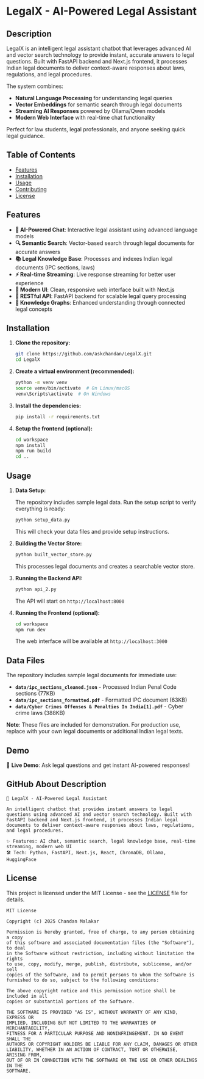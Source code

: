 # LegalX - AI-Powered Legal Assistant

## Description

LegalX is an intelligent legal assistant chatbot that leverages advanced AI and vector search technology to provide instant, accurate answers to legal questions. Built with FastAPI backend and Next.js frontend, it processes Indian legal documents to deliver context-aware responses about laws, regulations, and legal procedures.

The system combines:
- **Natural Language Processing** for understanding legal queries
- **Vector Embeddings** for semantic search through legal documents
- **Streaming AI Responses** powered by Ollama/Qwen models
- **Modern Web Interface** with real-time chat functionality

Perfect for law students, legal professionals, and anyone seeking quick legal guidance.

## Table of Contents

- [Features](#features)
- [Installation](#installation)
- [Usage](#usage)
- [Contributing](#contributing)
- [License](#license)

## Features

- **🤖 AI-Powered Chat**: Interactive legal assistant using advanced language models
- **🔍 Semantic Search**: Vector-based search through legal documents for accurate answers
- **📚 Legal Knowledge Base**: Processes and indexes Indian legal documents (IPC sections, laws)
- **⚡ Real-time Streaming**: Live response streaming for better user experience
- **🎨 Modern UI**: Clean, responsive web interface built with Next.js
- **🔧 RESTful API**: FastAPI backend for scalable legal query processing
- **🧠 Knowledge Graphs**: Enhanced understanding through connected legal concepts

## Installation

1.  **Clone the repository:**

    ```bash
    git clone https://github.com/askchandan/LegalX.git
    cd LegalX
    ```

2.  **Create a virtual environment (recommended):**

    ```bash
    python -m venv venv
    source venv/bin/activate  # On Linux/macOS
    venv\Scripts\activate  # On Windows
    ```

3.  **Install the dependencies:**

    ```bash
    pip install -r requirements.txt
    ```

4.  **Setup the frontend (optional):**

    ```bash
    cd workspace
    npm install
    npm run build
    cd ..
    ```

## Usage

1.  **Data Setup:**

    The repository includes sample legal data. Run the setup script to verify everything is ready:

    ```bash
    python setup_data.py
    ```

    This will check your data files and provide setup instructions.

2.  **Building the Vector Store:**

    ```bash
    python built_vector_store.py
    ```

    This processes legal documents and creates a searchable vector store.

3.  **Running the Backend API:**

    ```bash
    python api_2.py
    ```

    The API will start on `http://localhost:8000`

4.  **Running the Frontend (optional):**

    ```bash
    cd workspace
    npm run dev
    ```

    The web interface will be available at `http://localhost:3000`


## Data Files

The repository includes sample legal documents for immediate use:

- **`data/ipc_sections_cleaned.json`** - Processed Indian Penal Code sections (77KB)
- **`data/ipc_sections_formatted.pdf`** - Formatted IPC document (63KB)
- **`data/Cyber Crimes Offenses & Penalties In India[1].pdf`** - Cyber crime laws (388KB)

**Note**: These files are included for demonstration. For production use, replace with your own legal documents or additional Indian legal texts.

## Demo

🚀 **Live Demo**: Ask legal questions and get instant AI-powered responses!

## GitHub About Description

```
🤖 LegalX - AI-Powered Legal Assistant

An intelligent chatbot that provides instant answers to legal questions using advanced AI and vector search technology. Built with FastAPI backend and Next.js frontend, it processes Indian legal documents to deliver context-aware responses about laws, regulations, and legal procedures.

✨ Features: AI chat, semantic search, legal knowledge base, real-time streaming, modern web UI
🛠️ Tech: Python, FastAPI, Next.js, React, ChromaDB, Ollama, HuggingFace
```

## License

This project is licensed under the MIT License - see the [LICENSE](LICENSE) file for details.

```
MIT License

Copyright (c) 2025 Chandan Malakar

Permission is hereby granted, free of charge, to any person obtaining a copy
of this software and associated documentation files (the "Software"), to deal
in the Software without restriction, including without limitation the rights
to use, copy, modify, merge, publish, distribute, sublicense, and/or sell
copies of the Software, and to permit persons to whom the Software is
furnished to do so, subject to the following conditions:

The above copyright notice and this permission notice shall be included in all
copies or substantial portions of the Software.

THE SOFTWARE IS PROVIDED "AS IS", WITHOUT WARRANTY OF ANY KIND, EXPRESS OR
IMPLIED, INCLUDING BUT NOT LIMITED TO THE WARRANTIES OF MERCHANTABILITY,
FITNESS FOR A PARTICULAR PURPOSE AND NONINFRINGEMENT. IN NO EVENT SHALL THE
AUTHORS OR COPYRIGHT HOLDERS BE LIABLE FOR ANY CLAIM, DAMAGES OR OTHER
LIABILITY, WHETHER IN AN ACTION OF CONTRACT, TORT OR OTHERWISE, ARISING FROM,
OUT OF OR IN CONNECTION WITH THE SOFTWARE OR THE USE OR OTHER DEALINGS IN THE
SOFTWARE.
```